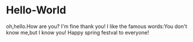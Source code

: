 # Hello-World
oh,hello.How are you? I'm fine thank you!
I like the famous words:You don't know me,but I know you!
Happy spring festval to everyone!
